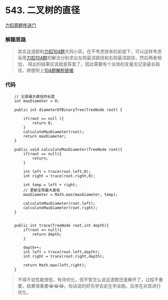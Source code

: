 
# 543. 二叉树的直径
[力扣原题传送门](https://leetcode-cn.com/problems/diameter-of-binary-tree/)


### 解题思路
> 其实这道题和[力扣104题](https://leetcode-cn.com/problems/maximum-depth-of-binary-tree/)大同小异。在不考虑效率的前提下，可以这样考虑
> 采用[力扣104题](https://leetcode-cn.com/problems/maximum-depth-of-binary-tree/)的解法分别求出左侧最深路径和右侧最深路径，然后两者相加，
> 得出的结果应该就是答案了。因此需要有个全局的变量去记录最长路径，顺便附上[104题解析链接](./Q_104.md)


### 代码
```
    // 记录最大直径的长度
    int maxDiameter = 0;

    public int diameterOfBinaryTree(TreeNode root) {

        if(root == null ){
            return 0;
        }
        calculateMaxDiameter(root);
        return maxDiameter;
    }

    public void calculateMaxDiameter(TreeNode root){
        if(root == null){
            return;
        }

        int left = trace(root.left,0);
        int right = trace(root.right,0);

        int temp = left + right;
        // 更新全局最大直径
        maxDiameter = Math.max(maxDiameter, temp);

        calculateMaxDiameter(root.left);
        calculateMaxDiameter(root.right);
    }


    public int trace(TreeNode root,int depth){
        if(root == null){
            return depth;
        }

        depth++;
        int left = trace(root.left,depth);
        int right = trace(root.right,depth);

        return Math.max(left,right);
    }
```
> 不得不说性能很低，有待优化，但不管怎么说这道题还是解开了，过程不重要，结果很重要😂😂😂。俗话说的好先学会走在学会跑。后序在对其进行优化。


